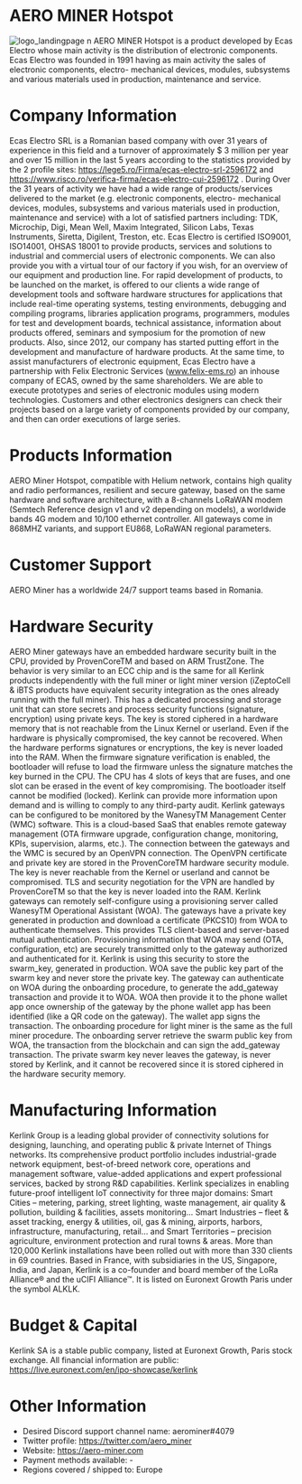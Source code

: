 # AERO MINER Hotspot
![logo_landingpage n](https://user-images.githubusercontent.com/100297185/155961606-142bf5f9-d957-4e5b-a1e8-1ebb3b2b6c0d.png)
AERO MINER Hotspot is a product developed by Ecas Electro whose main activity is the distribution of electronic components. Ecas Electro was founded in 1991 having as main activity the sales of electronic components, electro- mechanical devices, modules, subsystems and various materials used in production, maintenance and service. 
# Company Information
Ecas Electro SRL is a Romanian based company with over 31 years of experience in this field and a turnover of approximately $ 3 million per year and over 15 million in the last 5 years according to the statistics provided by the 2 profile sites: https://lege5.ro/Firma/ecas-electro-srl-2596172 and https://www.risco.ro/verifica-firma/ecas-electro-cui-2596172 .
	During Over the 31 years of activity we have had a wide range of products/services delivered to the market (e.g. electronic components, electro- mechanical devices, modules, subsystems and various materials used in production, maintenance and service) with a lot of satisfied partners including: TDK, Microchip, Digi, Mean Well, Maxim Integrated, Silicon Labs, Texas Instruments, Siretta, Digilent, Treston, etc.
	Ecas Electro is certified ISO9001, ISO14001, OHSAS 18001 to provide products, services and solutions to industrial and commercial users of electronic components.
	We can also provide you with a virtual tour of our factory if you wish, for an overview of our equipment and production line.
For rapid development of products, to be launched on the market, is offered to our clients a wide range of development tools and software hardware structures for applications that include real-time operating systems, testing environments, debugging and compiling programs, libraries application programs, programmers, modules for test and development boards, technical assistance, information about products offered, seminars and symposium for the promotion of new products. 
	Also, since 2012, our company has started putting effort in the development and manufacture of hardware products.
	At the same time, to assist manufacturers of electronic equipment, Ecas Electro have a partnership with Felix Electronic Services (www.felix-ems.ro) an inhouse company of ECAS, owned by the same shareholders.  We are able to execute prototypes and series of electronic modules using modern technologies. Customers and other electronics designers can check their projects based on a large variety of components provided by our company, and then can order executions of large series.
# Products Information
AERO Miner Hotspot, compatible with Helium network, contains high quality and radio performances, resilient and secure gateway, based on the same hardware and software architecture, with a 8-channels LoRaWAN modem (Semtech Reference design v1 and v2 depending on models), a worldwide bands 4G modem and 10/100 ethernet controller.
All gateways come in 868MHZ variants, and support EU868, LoRaWAN regional parameters.
# Customer Support
AERO Miner has a worldwide 24/7 support teams based in Romania.
# Hardware Security
AERO Miner gateways have an embedded hardware security built in the CPU, provided by ProvenCoreTM and based on ARM TrustZone. The behavior is very similar to an ECC chip and is the same for all Kerlink products independently with the full miner or light miner version (iZeptoCell & iBTS products have equivalent security integration as the ones already running with the full miner). This has a dedicated processing and storage unit that can store secrets and process security functions (signature, encryption) using private keys. The key is stored ciphered in a hardware memory that is not reachable from the Linux Kernel or userland. Even if the hardware is physically compromised, the key cannot be recovered. When the hardware performs signatures or encryptions, the key is never loaded into the RAM.
When the firmware signature verification is enabled, the bootloader will refuse to load the firmware unless the signature matches the key burned in the CPU. The CPU has 4 slots of keys that are fuses, and one slot can be erased in the event of key compromising.
The bootloader itself cannot be modified (locked).
Kerlink can provide more information upon demand and is willing to comply to any third-party audit.
Kerlink gateways can be configured to be monitored by the WanesyTM Management Center (WMC) software. This is a cloud-based SaaS that enables remote gateway management (OTA firmware upgrade, configuration change, monitoring, KPIs, supervision, alarms, etc.). The connection between the gateways and the WMC is secured by an OpenVPN connection. The OpenVPN certificate and private key are stored in the ProvenCoreTM hardware security module. The key is never reachable from the Kernel or userland and cannot be compromised. TLS and security negotiation for the VPN are handled by ProvenCoreTM so that the key is never loaded into the RAM.
Kerlink gateways can remotely self-configure using a provisioning server called WanesyTM Operational Assistant (WOA). The gateways have a private key generated in production and download a certificate (PKCS10) from WOA to authenticate themselves. This provides TLS client-based and server-based mutual authentication. Provisioning information that WOA may send (OTA, configuration, etc) are securely transmitted only to the gateway authorized and authenticated for it.
Kerlink is using this security to store the swarm_key, generated in production. WOA save the public key part of the swarm key and never store the private key. The gateway can authenticate on WOA during the onboarding procedure, to generate the add_gateway transaction and provide it to WOA. WOA then provide it to the phone wallet app once ownership of the gateway by the phone wallet app has been identified (like a QR code on the gateway). The wallet app signs the transaction. The onboarding procedure for light miner is the same as the full miner procedure. The onboarding server retrieve the swarm public key from WOA, the transaction from the blockchain and can sign the add_gateway transaction. The private swarm key never leaves the gateway, is never stored by Kerlink, and it cannot be recovered since it is stored ciphered in the hardware security memory.
# Manufacturing Information
Kerlink Group is a leading global provider of connectivity solutions for designing, launching, and operating public & private Internet of Things networks. Its comprehensive product portfolio includes industrial-grade network equipment, best-of-breed network core, operations and management software, value-added applications and expert professional services, backed by strong R&D capabilities. Kerlink specializes in enabling future-proof intelligent IoT connectivity for three major domains: Smart Cities – metering, parking, street lighting, waste management, air quality & pollution, building & facilities, assets monitoring… Smart Industries – fleet & asset tracking, energy & utilities, oil, gas & mining, airports, harbors, infrastructure, manufacturing, retail… and Smart Territories – precision agriculture, environment protection and rural towns & areas. More than 120,000 Kerlink installations have been rolled out with more than 330 clients in 69 countries. Based in France, with subsidiaries in the US, Singapore, India, and Japan, Kerlink is a co-founder and board member of the LoRa Alliance® and the uCIFI Alliance™. It is listed on Euronext Growth Paris under the symbol ALKLK.
# Budget & Capital
Kerlink SA is a stable public company, listed at Euronext Growth, Paris stock exchange.
All financial information are public:
https://live.euronext.com/en/ipo-showcase/kerlink
# Other Information
- Desired Discord support channel name: aerominer#4079
- Twitter profile: https://twitter.com/aero_miner
- Website: https://aero-miner.com
- Payment methods available: - 
- Regions covered / shipped to: Europe
